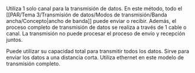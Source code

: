 Utiliza 1 solo canal para la transmisión de datos. En este método, todo el [[PAR/Tema 3/Transmisión de datos/Modos de transmisión/Banda ancha/Concepto|ancho de banda]] puede enviar o recibir. Además, el proceso completo de transmisión de datos se realiza a través de 1 cable o canal. La transmisión no puede procesar el proceso de envío y recepción juntos.

Puede utilizar su capacidad total para transmitir todos los datos. Sirve para enviar los datos a una distancia corta. Utiliza ethernet en este modelo de transmisión completo.